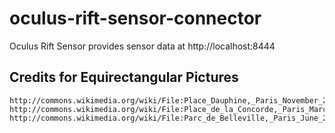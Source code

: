 # oculus-rift-sensor-connector

Oculus Rift Sensor provides sensor data at http://localhost:8444


Credits for Equirectangular Pictures
------------------------------------
	http://commons.wikimedia.org/wiki/File:Place_Dauphine,_Paris_November_2011.jpg
	http://commons.wikimedia.org/wiki/File:Place_de_la_Concorde,_Paris_March_2007.jpg
	http://commons.wikimedia.org/wiki/File:Parc_de_Belleville,_Paris_June_2007.jpg
	

	



